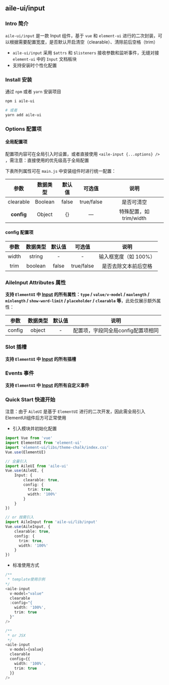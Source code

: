 ## aile-ui/input

### Intro 简介

`aile-ui/input` 是一款 Input 组件，基于 `vue` 和 `element-ui` 进行的二次封装，可以根据需要配置宽度，是否默认开启清空（clearable）、清除前后空格（trim）
- `aile-ui/input` 采用 `$attrs` 和 `$listeners` 接收参数和监听事件，无缝对接 `element-ui` 中的 `Input` 文档板块
- 支持安装时个性化配置

### Install 安装

通过 `npm` 或者 `yarn` 安装项目

```bash
npm i aile-ui

# 或者
yarn add aile-ui
```
### Options 配置项

#### 全局配置项

配置项内容可在全局引入时设置，或者直接使用 `<aile-input {...options} />` ，需注意：直接使用的优先级高于全局配置

下表所列属性可在 `main.js` 中安装组件时进行统一配置：

|    参数    | 数据类型 | 默认值 |   可选值   |          说明           |
| :--------: | :------: | :----: | :--------: | :---------------------: |
| clearable  | Boolean  | false  | true/false |       是否可清空        |
| **config** |  Object  |   {}   |     —      | 特殊配置，如 trim/width |

#### config 配置项

| 参数  | 数据类型 | 默认值 |   可选值   |         说明          |
| :---: | :------: | :----: | :--------: | :-------------------: |
| width |  string  |   -    |     -      | 输入框宽度（如 100%） |
| trim  | boolean  | false  | true/false | 是否去除文本前后空格  |

### AileInput Attributes 属性

**支持 `ElementUI` 中 [Input](https://element.eleme.cn/#/zh-CN/component/input) 的所有属性：`type` / `value/v-model` / `maxlength` / `minlength` / `show-word-limit` / `placeholder` / `clearable` 等**，此处仅展示额外属性：

|  参数  | 数据类型 | 默认值 |                说明                |
| :----: | :------: | :----: | :--------------------------------: |
| config |  object  |   -    | 配置项，字段同全局config配置项相同 |

### Slot 插槽

**支持 `ElementUI` 中 [Input](https://element.eleme.cn/#/zh-CN/component/input) 的所有插槽**

### Events 事件

**支持 `ElementUI` 中 [Input](https://element.eleme.cn/#/zh-CN/component/input) 的所有自定义事件**

### Quick Start 快速开始

注意：由于 `AileUI` 是基于 `ElementUI` 进行的二次开发，因此需全局引入ElementUI组件后方可正常使用

- 引入模块并初始化配置

```ts
import Vue from 'vue'
import ElementUI from 'element-ui'
import 'element-ui/libs/theme-chalk/index.css'
Vue.use(ElementUI)

// 全量引入
import AileUI from 'aile-ui'
Vue.use(AileUI, {
    Input: {
        clearable: true,
        config: {
          trim: true,
          width: '100%'
        }
    }
})

// or 按需引入
import AileInput from 'aile-ui/lib/input'
Vue.use(AileInput, {
    clearable: true,
    config: {
      trim: true,
      width: '100%'
    }
})

```

- 标准使用方式

```ts
/**
 * template使用示例
*/
<aile-input
  v-model="value"
  clearable
  :config="{
    width: '100%',
    trim: true
  }"
/>

/**
 * or JSX
 */
<aile-input
  v-model={value}
  clearable
  config={{
    width: '100%',
    trim: true
  }}
/>
```
